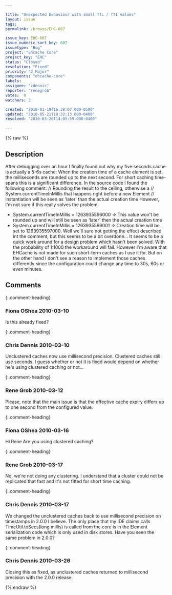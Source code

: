 ```yaml
---

title: "Unexpected behaviour with small TTL / TTI values"
layout: issue
tags: 
permalink: /browse/EHC-607

issue_key: EHC-607
issue_numeric_sort_key: 607
issuetype: "Bug"
project: "Ehcache Core"
project_key: "EHC"
status: "Closed"
resolution: "Fixed"
priority: "2 Major"
components: "ehcache-core"
labels: 
assignee: "cdennis"
reporter: "renegrob"
votes:  0
watchers: 2

created: "2010-01-19T16:38:07.000-0500"
updated: "2010-05-21T18:32:13.000-0400"
resolved: "2010-03-26T14:05:59.000-0400"

---
```




{% raw %}



## Description

<div markdown="1" class="description">

After debugging over an hour I finally found out why my five seconds cache is actually a 5-6s cache: When the creation time of a cache element is set, the milliseconds are rounded up to the next second. For short caching time-spans this is a significant difference.
In the source code I found the following comment:
        // Rounding the result to the ceiling, otherwise a
        // System.currentTimeInMillis that happens right before a new Element
        // instantiation will be seen as 'later' than the actual creation time
However, I'm not sure if this really solves the problem:
- System.currentTimeInMillis = 1263935596000 => This value won't be rounded up and will still be seen as 'later' then the actual creation time
- System.currentTimeInMillis = 1263935596001 => Creation time will be set to 1263935597000. Well we'll sure not getting the effect described int the comment, but this seems to be a bit overdone...
It seems to be a quick work around for a design problem which hasn't been solved. With the probability of 1:1000 the workaround will fail.
However I'm aware that EHCache is not made for such short-term caches as I use it for. But on the other hand I don't see a reason to implement those caches differently since the configuration could change any time to 30s, 60s or even minutes.


</div>

## Comments


{:.comment-heading}
### **Fiona OShea** <span class="date">2010-03-10</span>

<div markdown="1" class="comment">

Is this already fixed?

</div>


{:.comment-heading}
### **Chris Dennis** <span class="date">2010-03-10</span>

<div markdown="1" class="comment">

Unclustered caches now use millisecond precision.  Clustered caches still use seconds.  I guess whether or not it is fixed would depend on whether he's using clustered caching or not...

</div>


{:.comment-heading}
### **Rene Grob** <span class="date">2010-03-12</span>

<div markdown="1" class="comment">

Please, note that the main issue is that the effective cache expiry differs up to one second from the configured value.

</div>


{:.comment-heading}
### **Fiona OShea** <span class="date">2010-03-16</span>

<div markdown="1" class="comment">

Hi Rene
Are you using clustered caching?

</div>


{:.comment-heading}
### **Rene Grob** <span class="date">2010-03-17</span>

<div markdown="1" class="comment">

No, we're not doing any clustering. I understand that a cluster could not be replicated that fast and it's not fitted for short time caching.

</div>


{:.comment-heading}
### **Chris Dennis** <span class="date">2010-03-17</span>

<div markdown="1" class="comment">

We changed the unclustered caches back to use millisecond precision on timestamps in 2.0.0 I believe.  The only place that my IDE claims calls TimeUtil.toSecs(long millis) is called from the core is in the Element serialization code which is only used in disk stores.  Have you seen the same problem in 2.0.0?

</div>


{:.comment-heading}
### **Chris Dennis** <span class="date">2010-03-26</span>

<div markdown="1" class="comment">

Closing this as fixed, as unclustered caches returned to millisecond precision with the 2.0.0 release.

</div>



{% endraw %}
